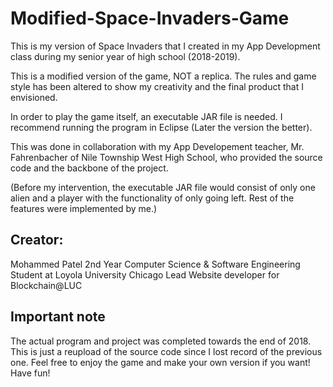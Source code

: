 # Modified-Space-Invaders-Game

This is my version of Space Invaders that I created in my App Development class during my senior year of high school (2018-2019).

This is a modified version of the game, NOT a replica. The rules and game style has been altered to show my creativity and the
final product that I envisioned.


In order to play the game itself, an executable JAR file is needed. I recommend running the program in Eclipse (Later the version the better).

This was done in collaboration with my App Developement teacher, Mr. Fahrenbacher of Nile Township West High School, who provided the source code and 
the backbone of the project.

(Before my intervention, the executable JAR file would consist of only one alien and a player with the functionality of only going left. Rest of the features
were implemented by me.)

## Creator:
Mohammed Patel
2nd Year Computer Science & Software Engineering Student at Loyola University Chicago
Lead Website developer for Blockchain@LUC

## Important note

The actual program and project was completed towards the end of 2018. This is just a reupload of the source code since I lost
record of the previous one. Feel free to enjoy the game and make your own version if you want! Have fun!
